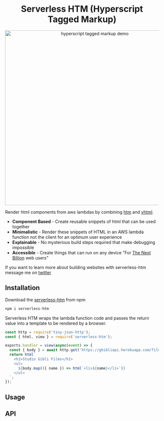 <h1 align="center">
  Serverless HTM (Hyperscript Tagged Markup)
</h1>
<p align="center">
  <img src="https://i.postimg.cc/DftdB9dt/code.png" width="572" alt="hyperscript tagged markup demo">
</p>

Render html components from aws lambdas by combining [htm](https://github.com/developit) and [vhtml](https://github.com/developit/vhtml).

* **Component Based** - Create reusable snippets of html that can be used together
* **Minimalistic** - Render these snippets of HTML in an AWS lambda function not the client for an optimum user experience
* **Explainable** - No mysterious build steps required that make debugging impossible
* **Accessible** - Create things that can run on any device "For [The Next Billion](https://nextbillionusers.google/) web users"

If you want to learn more about building websites with serverless-htm message me on [twitter](https://twitter.com/thomasankcorn)
## Installation

Download the [serverless-htm](https://www.npmjs.com/package/serverless-htm) from npm

```bash
npm i serverless-htm
```

Serverless HTM wraps the lambda function code and passes the return value into a template to be rendered by a browser.

```javascript
const http = require('tiny-json-http');
const { html, view } = require('serverless-htm');

exports.handler = view(async(event) => {
  const { body } = await http.get('https://ghibliapi.herokuapp.com/films');
  return html`
    <h1>Studio Gibli Films</h1>
    <ul>
      ${body.map(({ name }) => html`<li>${name}</li>`)}
    </ul>
  `;
});
```

## Usage

## API


